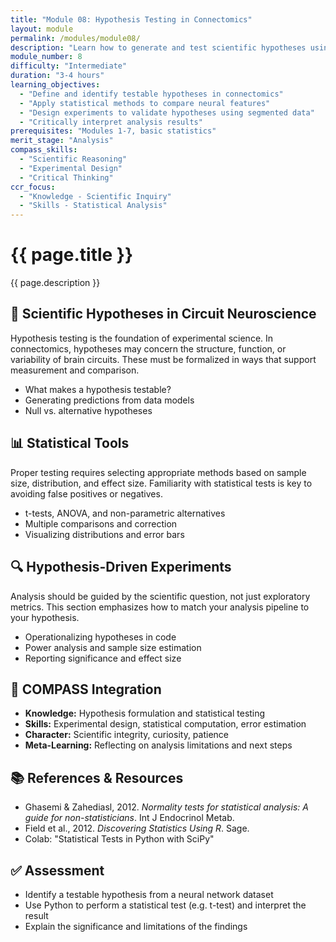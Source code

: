 ```yaml
---
title: "Module 08: Hypothesis Testing in Connectomics"
layout: module
permalink: /modules/module08/
description: "Learn how to generate and test scientific hypotheses using circuit-level data from EM volumes."
module_number: 8
difficulty: "Intermediate"
duration: "3-4 hours"
learning_objectives:
  - "Define and identify testable hypotheses in connectomics"
  - "Apply statistical methods to compare neural features"
  - "Design experiments to validate hypotheses using segmented data"
  - "Critically interpret analysis results"
prerequisites: "Modules 1-7, basic statistics"
merit_stage: "Analysis"
compass_skills:
  - "Scientific Reasoning"
  - "Experimental Design"
  - "Critical Thinking"
ccr_focus:
  - "Knowledge - Scientific Inquiry"
  - "Skills - Statistical Analysis"
---
```


<div class="main-content">
  <div class="hero">
    <div class="hero-content">
      <h1>{{ page.title }}</h1>
      <p class="hero-subtitle">{{ page.description }}</p>
    </div>
  </div>

  <div class="cards-grid module-cards">
<div class="card module-card">
    <h2>🔬 Scientific Hypotheses in Circuit Neuroscience</h2>
    <p>Hypothesis testing is the foundation of experimental science. In connectomics, hypotheses may concern the structure, function, or variability of brain circuits. These must be formalized in ways that support measurement and comparison.</p>
    <ul>
      <li>What makes a hypothesis testable?</li>
      <li>Generating predictions from data models</li>
      <li>Null vs. alternative hypotheses</li>
    </ul>
  </div>

  <div class="card module-card">
    <h2>📊 Statistical Tools</h2>
    <p>Proper testing requires selecting appropriate methods based on sample size, distribution, and effect size. Familiarity with statistical tests is key to avoiding false positives or negatives.</p>
    <ul>
      <li>t-tests, ANOVA, and non-parametric alternatives</li>
      <li>Multiple comparisons and correction</li>
      <li>Visualizing distributions and error bars</li>
    </ul>
  </div>

  <div class="card module-card">
    <h2>🔍 Hypothesis-Driven Experiments</h2>
    <p>Analysis should be guided by the scientific question, not just exploratory metrics. This section emphasizes how to match your analysis pipeline to your hypothesis.</p>
    <ul>
      <li>Operationalizing hypotheses in code</li>
      <li>Power analysis and sample size estimation</li>
      <li>Reporting significance and effect size</li>
    </ul>
  </div>

  <div class="card module-card">
    <h2>🌟 COMPASS Integration</h2>
    <ul>
      <li><strong>Knowledge:</strong> Hypothesis formulation and statistical testing</li>
      <li><strong>Skills:</strong> Experimental design, statistical computation, error estimation</li>
      <li><strong>Character:</strong> Scientific integrity, curiosity, patience</li>
      <li><strong>Meta-Learning:</strong> Reflecting on analysis limitations and next steps</li>
    </ul>
  </div>

  <div class="card module-card">
    <h2>📚 References & Resources</h2>
    <ul>
      <li>Ghasemi & Zahediasl, 2012. <em>Normality tests for statistical analysis: A guide for non-statisticians</em>. Int J Endocrinol Metab.</li>
      <li>Field et al., 2012. <em>Discovering Statistics Using R</em>. Sage.</li>
      <li>Colab: "Statistical Tests in Python with SciPy"</li>
    </ul>
  </div>

  <div class="card module-card">
    <h2>✅ Assessment</h2>
    <ul>
      <li>Identify a testable hypothesis from a neural network dataset</li>
      <li>Use Python to perform a statistical test (e.g. t-test) and interpret the result</li>
      <li>Explain the significance and limitations of the findings</li>
    </ul>
  </div>
</div>
</div>
